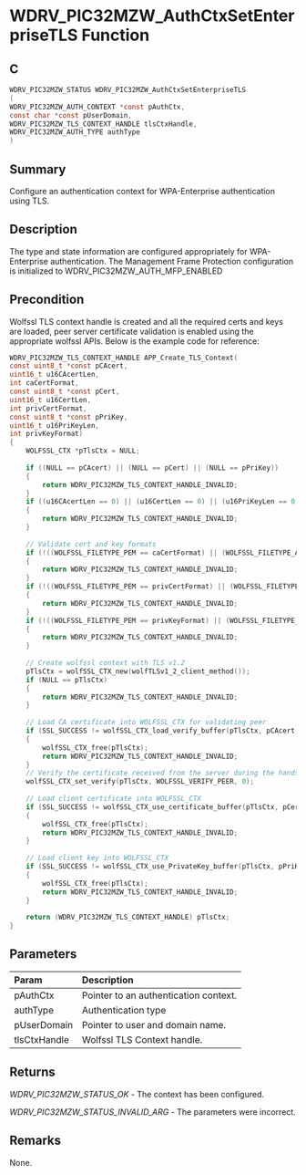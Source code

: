 # WDRV_PIC32MZW_AuthCtxSetEnterpriseTLS Function

## C

```c
WDRV_PIC32MZW_STATUS WDRV_PIC32MZW_AuthCtxSetEnterpriseTLS
(
WDRV_PIC32MZW_AUTH_CONTEXT *const pAuthCtx,
const char *const pUserDomain,
WDRV_PIC32MZW_TLS_CONTEXT_HANDLE tlsCtxHandle,
WDRV_PIC32MZW_AUTH_TYPE authType
)
```

## Summary

Configure an authentication context for WPA-Enterprise authentication using TLS.  

## Description

The type and state information are configured appropriately for WPA-Enterprise
authentication. The Management Frame Protection configuration is initialized
to WDRV_PIC32MZW_AUTH_MFP_ENABLED

## Precondition

Wolfssl TLS context handle is created and all the required certs and keys are loaded, peer server certificate validation is enabled using the appropriate wolfssl APIs.  Below is the example code for reference: 

```c
WDRV_PIC32MZW_TLS_CONTEXT_HANDLE APP_Create_TLS_Context(
const uint8_t *const pCAcert,
uint16_t u16CAcertLen,
int caCertFormat,
const uint8_t *const pCert,
uint16_t u16CertLen,
int privCertFormat,
const uint8_t *const pPriKey,
uint16_t u16PriKeyLen,
int privKeyFormat)
{
    WOLFSSL_CTX *pTlsCtx = NULL;
    
    if ((NULL == pCAcert) || (NULL == pCert) || (NULL == pPriKey))
    {
        return WDRV_PIC32MZW_TLS_CONTEXT_HANDLE_INVALID;
    }
    if ((u16CAcertLen == 0) || (u16CertLen == 0) || (u16PriKeyLen == 0 ))
    {
        return WDRV_PIC32MZW_TLS_CONTEXT_HANDLE_INVALID;
    }
    
    // Validate cert and key formats
    if (!((WOLFSSL_FILETYPE_PEM == caCertFormat) || (WOLFSSL_FILETYPE_ASN1 == caCertFormat)))
    {
        return WDRV_PIC32MZW_TLS_CONTEXT_HANDLE_INVALID;
    }
    if (!((WOLFSSL_FILETYPE_PEM == privCertFormat) || (WOLFSSL_FILETYPE_ASN1 == privCertFormat)))
    {
        return WDRV_PIC32MZW_TLS_CONTEXT_HANDLE_INVALID;
    }
    if (!((WOLFSSL_FILETYPE_PEM == privKeyFormat) || (WOLFSSL_FILETYPE_ASN1 == privKeyFormat)))
    {
        return WDRV_PIC32MZW_TLS_CONTEXT_HANDLE_INVALID;
    }
    
    // Create wolfssl context with TLS v1.2
    pTlsCtx = wolfSSL_CTX_new(wolfTLSv1_2_client_method());
    if (NULL == pTlsCtx)
    {
        return WDRV_PIC32MZW_TLS_CONTEXT_HANDLE_INVALID;
    }
    
    // Load CA certificate into WOLFSSL_CTX for validating peer
    if (SSL_SUCCESS != wolfSSL_CTX_load_verify_buffer(pTlsCtx, pCAcert, u16CAcertLen, caCertFormat))
    {
        wolfSSL_CTX_free(pTlsCtx);
        return WDRV_PIC32MZW_TLS_CONTEXT_HANDLE_INVALID;
    }
    // Verify the certificate received from the server during the handshake
    wolfSSL_CTX_set_verify(pTlsCtx, WOLFSSL_VERIFY_PEER, 0);
    
    // Load client certificate into WOLFSSL_CTX
    if (SSL_SUCCESS != wolfSSL_CTX_use_certificate_buffer(pTlsCtx, pCert, u16CertLen, privCertFormat))
    {
        wolfSSL_CTX_free(pTlsCtx);
        return WDRV_PIC32MZW_TLS_CONTEXT_HANDLE_INVALID;
    }
    
    // Load client key into WOLFSSL_CTX
    if (SSL_SUCCESS != wolfSSL_CTX_use_PrivateKey_buffer(pTlsCtx, pPriKey, u16PriKeyLen, privKeyFormat))
    {
        wolfSSL_CTX_free(pTlsCtx);
        return WDRV_PIC32MZW_TLS_CONTEXT_HANDLE_INVALID;
    }
    
    return (WDRV_PIC32MZW_TLS_CONTEXT_HANDLE) pTlsCtx;
}
```
 

## Parameters

| Param | Description |
|:----- |:----------- |
| pAuthCtx | Pointer to an authentication context. |
| authType | Authentication type |
| pUserDomain | Pointer to user and domain name. |
| tlsCtxHandle | Wolfssl TLS Context handle.  

## Returns

*WDRV_PIC32MZW_STATUS_OK* - The context has been configured.

*WDRV_PIC32MZW_STATUS_INVALID_ARG* - The parameters were incorrect.
 

## Remarks

None.  
